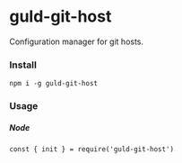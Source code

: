 # guld-git-host

Configuration manager for git hosts.

### Install

```
npm i -g guld-git-host
```

### Usage

##### Node

```
const { init } = require('guld-git-host')
```

